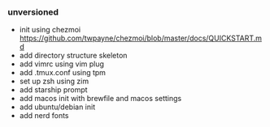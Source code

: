 ### unversioned

- init using chezmoi https://github.com/twpayne/chezmoi/blob/master/docs/QUICKSTART.md
- add directory structure skeleton
- add vimrc using vim plug
- add .tmux.conf using tpm
- set up zsh using zim
- add starship prompt
- add macos init with brewfile and macos settings
- add ubuntu/debian init
- add nerd fonts
